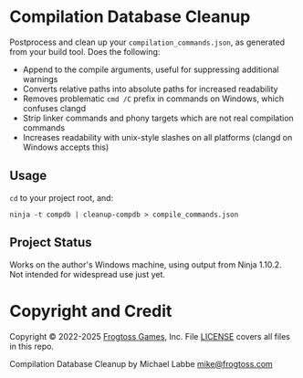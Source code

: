 # Compilation Database Cleanup #

Postprocess and clean up your `compilation_commands.json`, as generated from your build tool.  Does the following:

 - Append to the compile arguments, useful for suppressing additional warnings
 - Converts relative paths into absolute paths for increased readability
 - Removes problematic `cmd /C` prefix in commands on Windows, which confuses clangd
 - Strip linker commands and phony targets which are not real compilation commands
 - Increases readability with unix-style slashes on all platforms (clangd on Windows accepts this)

## Usage ##

`cd` to your project root, and:

`ninja -t compdb | cleanup-compdb > compile_commands.json`

## Project Status ##

Works on the author's Windows machine, using output from Ninja 1.10.2.  Not intended for widespread use just yet.

# Copyright and Credit #

Copyright &copy; 2022-2025 [Frogtoss Games](http://www.frogtoss.com), Inc.
File [LICENSE](LICENSE) covers all files in this repo.

Compilation Database Cleanup by Michael Labbe
<mike@frogtoss.com>
